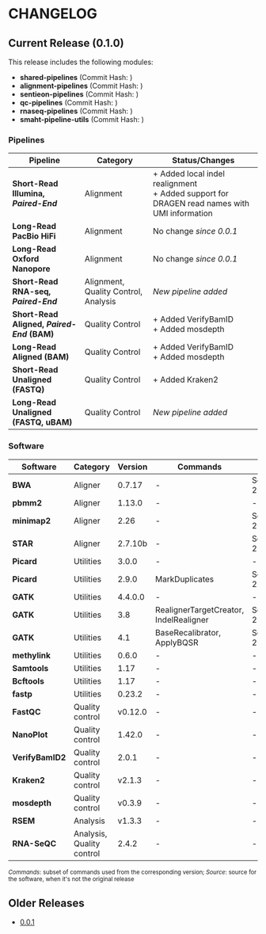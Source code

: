 # CHANGELOG

## Current Release (0.1.0)

This release includes the following modules:

- **shared-pipelines** (Commit Hash: )
- **alignment-pipelines** (Commit Hash: )
- **sentieon-pipelines** (Commit Hash: )
- **qc-pipelines** (Commit Hash: )
- **rnaseq-pipelines** (Commit Hash: )
- **smaht-pipeline-utils** (Commit Hash: )

### Pipelines

| Pipeline                                  | Category                                | Status/Changes                                         |
|-------------------------------------------|-----------------------------------------|--------------------------------------------------------|
| **Short-Read Illumina, _Paired-End_**     | Alignment                               | + Added local indel realignment<br>+ Added support for DRAGEN read names with UMI information |
| **Long-Read PacBio HiFi**                 | Alignment                               | No change *since 0.0.1*                                |
| **Long-Read Oxford Nanopore**             | Alignment                               | No change *since 0.0.1*                                |
| **Short-Read RNA-seq, _Paired-End_**      | Alignment, Quality Control, Analysis    | *New pipeline added*                                   |
| **Short-Read Aligned, _Paired-End_ (BAM)**| Quality Control                         | + Added VerifyBamID<br>+ Added mosdepth                |
| **Long-Read Aligned (BAM)**               | Quality Control                         | + Added VerifyBamID<br>+ Added mosdepth                |
| **Short-Read Unaligned (FASTQ)**          | Quality Control                         | + Added Kraken2                                        |
| **Long-Read Unaligned (FASTQ, uBAM)**     | Quality Control                         | *New pipeline added*                                   |

### Software

| Software         | Category                      | Version      | Commands                                         | Source               |
|------------------|-------------------------------|--------------|--------------------------------------------------|----------------------|
| **BWA**          | Aligner                       | 0.7.17       | -                                                | Sentieon 202308.01   |
| **pbmm2**        | Aligner                       | 1.13.0       | -                                                | -                    |
| **minimap2**     | Aligner                       | 2.26         | -                                                | Sentieon 202308.01   |
| **STAR**         | Aligner                       | 2.7.10b      | -                                                | Sentieon 202308.01   |
| **Picard**       | Utilities                     | 3.0.0        | -                                                | -                    |
| **Picard**       | Utilities                     | 2.9.0        | MarkDuplicates                                   | Sentieon 202308.01   |
| **GATK**         | Utilities                     | 4.4.0.0      | -                                                | -                    |
| **GATK**         | Utilities                     | 3.8          | RealignerTargetCreator, IndelRealigner           | Sentieon 202308.01   |
| **GATK**         | Utilities                     | 4.1          | BaseRecalibrator, ApplyBQSR                      | Sentieon 202308.01   |
| **methylink**    | Utilities                     | 0.6.0        | -                                                | -                    |
| **Samtools**     | Utilities                     | 1.17         | -                                                | -                    |
| **Bcftools**     | Utilities                     | 1.17         | -                                                | -                    |
| **fastp**        | Utilities                     | 0.23.2       | -                                                | -                    |
| **FastQC**       | Quality control               | v0.12.0      | -                                                | -                    |
| **NanoPlot**     | Quality control               | 1.42.0       | -                                                | -                    |
| **VerifyBamID2** | Quality control               | 2.0.1        | -                                                | -                    |
| **Kraken2**      | Quality control               | v2.1.3       | -                                                | -                    |
| **mosdepth**     | Quality control               | v0.3.9       | -                                                | -                    |
| **RSEM**         | Analysis                      | v1.3.3       | -                                                | -                    |
| **RNA-SeQC**     | Analysis, Quality control     | 2.4.2        | -                                                | -                    |

<sub>_Commands_: subset of commands used from the corresponding version; _Source_: source for the software, when it's not the original release</sub>

## Older Releases

- [0.0.1](/RELEASES/CODEBASE/0_0_1.md)